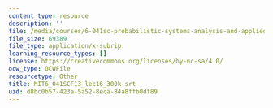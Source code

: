```yaml
---
content_type: resource
description: ''
file: /media/courses/6-041sc-probabilistic-systems-analysis-and-applied-probability-fall-2013/d8bc0b57423a5a528eca84a8ffb0df89_MIT6_041SCF13_lec16_300k.vtt
file_size: 69389
file_type: application/x-subrip
learning_resource_types: []
license: https://creativecommons.org/licenses/by-nc-sa/4.0/
ocw_type: OCWFile
resourcetype: Other
title: MIT6_041SCF13_lec16_300k.srt
uid: d8bc0b57-423a-5a52-8eca-84a8ffb0df89
---
```

